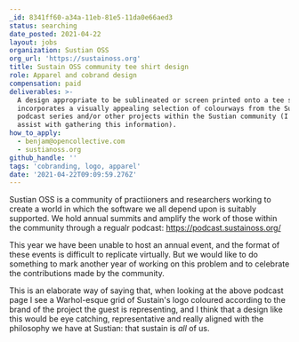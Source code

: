 ```yaml
---
_id: 8341ff60-a34a-11eb-81e5-11da0e66aed3
status: searching
date_posted: 2021-04-22
layout: jobs
organization: Sustian OSS
org_url: 'https://sustainoss.org'
title: Sustain OSS community tee shirt design
role: Apparel and cobrand design
compensation: paid
deliverables: >-
  A design appropriate to be sublineated or screen printed onto a tee shirt that
  incorporates a visually appealing selection of colourways from the Sustain
  podcast series and/or other projects within the Sustian community (I can
  assist with gathering this information).
how_to_apply:
  - benjam@opencollective.com
  - sustianoss.org
github_handle: ''
tags: 'cobranding, logo, apparel'
date: '2021-04-22T09:09:59.276Z'
---
```

Sustian OSS is a community of practiioners and researchers working to create a world in which the software we all depend upon is suitably supported. We hold annual summits and amplify the work of those within the community through a regualr podcast: https://podcast.sustainoss.org/

This year we have been unable to host an annual event, and the format of these events is difficult to replicate virtually. But we would like to do something to mark another year of working on this problem and to celebrate the contributions made by the community. 

This is an elaborate way of saying that, when looking at the above podcast page I see a Warhol-esque grid of Sustain's logo coloured according to the brand of the project the guest is representing, and I think that a design like this would be eye catching, representative and really aligned with the philosophy we  have at Sustian: that sustain is *all* of us.
